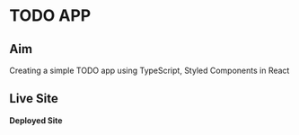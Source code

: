 # TODO APP

## Aim

Creating a simple TODO app using TypeScript, Styled Components in React

## Live Site

**Deployed Site**
